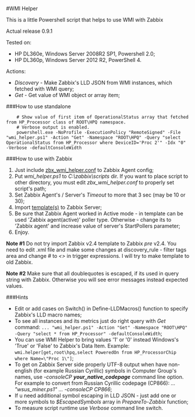 #WMI Helper 

This is a little Powershell script that helps to use WMI with Zabbix

Actual release 0.9.1

Tested on:
- HP DL360e, Windows Server 2008R2 SP1, Powershell 2.0;
- HP DL360p, Windows Server 2012 R2, PowerShell 4.

Actions:
- _Discovery_ - Make Zabbix's LLD JSON from WMI instances, which fetched with WMI query;
- _Get_       - Get value of WMI object or array item;


###How to use standalone

        # Show value of first item of OperationalStatus array that fetched from HP_Processor class of ROOT\HPQ namespace.
        # Verbose output is enabled.
        powershell.exe -NoProfile -ExecutionPolicy "RemoteSigned" -File "wmi_helper.ps1" -Action "Get" -Namespace "ROOT\HPQ" -Query "select OperationalStatus from HP_Processor where DeviceID='Proc 2'" -Idx "0" -Verbose -defaultConsoleWidth 


###How to use with Zabbix
1. Just include [zbx\_wmi\_helper.conf](https://github.com/zbx-sadman/wmi/tree/master/Zabbix_Templates/zbx_wmi_helper.conf) to Zabbix Agent config;
2. Put _wmi\_helper.ps1_ to _C:\zabbix\scripts_ dir. If you want to place script to other directory, you must edit _zbx\_wmi\_helper.conf_ to properly set script's path; 
3. Set Zabbix Agent's / Server's _Timeout_ to more that 3 sec (may be 10 or 30);
4. Import [template(s)](https://github.com/zbx-sadman/wmi/tree/master/Zabbix_Templates) to Zabbix Server;
5. Be sure that Zabbix Agent worked in Active mode - in template can be used 'Zabbix agent(active)' poller type. Otherwise - change its to 'Zabbix agent' and increase value of server's StartPollers parameter;
6. Enjoy.

**Note #1**
Do not try import Zabbix v2.4 template to Zabbix _pre_ v2.4. You need to edit .xml file and make some changes at discovery_rule - filter tags area and change _#_ to _<>_ in trigger expressions. I will try to make template to old Zabbix.

**Note #2**
Make sure that all doublequotes is escaped, if its used in query string with Zabbix. Otherwise you will see error messages instead expected values.

###Hints
- Edit or add cases on Switch() in Define-LLDMacros() function to specify Zabbix's LLD macro names;
- To see all instances and its metrics just do right query with _Get_ command: `... "wmi_helper.ps1" -Action "Get" -Namespace "ROOT\HPQ" -Query "select * from HP_Processor" -defaultConsoleWidth`;
- You can use WMI Helper to bring values '1' or '0' instead Windows's 'True' or 'False' to Zabbix's Data Item. Example: `wmi.helper[get,root\hpq,select PoweredOn from HP_ProcessorChip where Name=\"Proc 1\"]`;
- To get on Zabbix Server side properly UTF-8 output when have non-english (for example Russian Cyrillic) symbols in Computer Group's names, use  _-consoleCP **your_native_codepage**_ command line option. For example to convert from Russian Cyrillic codepage (CP866): _... "wsus_miner.ps1"  ... -consoleCP CP866_;
- If u need additional symbol escaping in LLD JSON - just add one or more symbols to _$EscapedSymbols_ array in _PrepareTo-Zabbix_ function;
- To measure script runtime use _Verbose_ command line switch.
